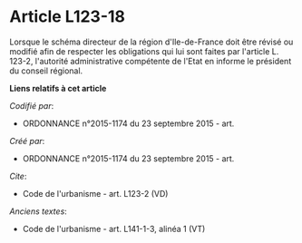 # Article L123-18

Lorsque le schéma directeur de la région d'Ile-de-France doit être révisé ou modifié afin de respecter les obligations qui
lui sont faites par l'article L. 123-2, l'autorité administrative compétente de l'Etat en informe le président du conseil
régional.

**Liens relatifs à cet article**

_Codifié par_:

  - ORDONNANCE n°2015-1174 du 23 septembre 2015 - art.

_Créé par_:

  - ORDONNANCE n°2015-1174 du 23 septembre 2015 - art.

_Cite_:

  - Code de l'urbanisme - art. L123-2 (VD)

_Anciens textes_:

  - Code de l'urbanisme - art. L141-1-3, alinéa 1 (VT)
